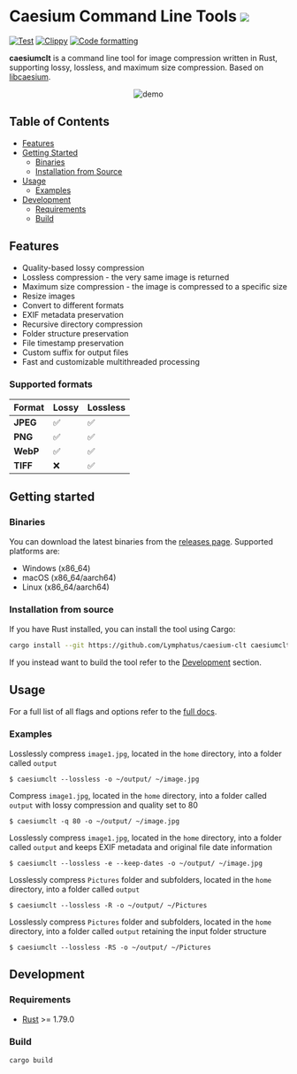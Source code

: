 # Caesium Command Line Tools [![](https://img.shields.io/static/v1?label=Sponsor&message=%E2%9D%A4&logo=GitHub&color=%23fe8e86)](https://github.com/sponsors/Lymphatus)


[![Test](https://github.com/Lymphatus/caesium-clt/workflows/Test/badge.svg)](https://github.com/Lymphatus/caesium-clt/actions?query=workflow%3ATest)
[![Clippy](https://github.com/Lymphatus/caesium-clt/actions/workflows/clippy.yml/badge.svg)](https://github.com/Lymphatus/caesium-clt/actions/workflows/clippy.yml)
[![Code formatting](https://github.com/Lymphatus/caesium-clt/actions/workflows/fmt.yml/badge.svg)](https://github.com/Lymphatus/caesium-clt/actions/workflows/fmt.yml)

**caesiumclt** is a command line tool for image compression written in Rust, supporting lossy, lossless, and maximum
size compression.
Based on [libcaesium](https://github.com/Lymphatus/libcaesium).
<p align="center">
    <img alt="demo" src="https://github.com/user-attachments/assets/675d9a49-55cb-42d7-b435-de39b6917315">
</p>

## Table of Contents

- [Features](#features)
- [Getting Started](#getting-started)
    - [Binaries](#binaries)
    - [Installation from Source](#installation-from-source)
- [Usage](#usage)
    - [Examples](#examples)
- [Development](#development)
    - [Requirements](#requirements)
    - [Build](#build)

## Features

- Quality-based lossy compression
- Lossless compression - the very same image is returned
- Maximum size compression - the image is compressed to a specific size
- Resize images
- Convert to different formats
- EXIF metadata preservation
- Recursive directory compression
- Folder structure preservation
- File timestamp preservation
- Custom suffix for output files
- Fast and customizable multithreaded processing

### Supported formats

| Format   | Lossy | Lossless |
|----------|-------|----------|
| **JPEG** | ✅     | ✅        |
| **PNG**  | ✅     | ✅        |
| **WebP** | ✅     | ✅        |
| **TIFF** | ❌     | ✅        |

## Getting started

### Binaries

You can download the latest binaries from the [releases page](https://github.com/Lymphatus/caesium-clt/releases).
Supported platforms are:

- Windows (x86_64)
- macOS (x86_64/aarch64)
- Linux (x86_64/aarch64)

### Installation from source

If you have Rust installed, you can install the tool using Cargo:

```bash
cargo install --git https://github.com/Lymphatus/caesium-clt caesiumclt
```

If you instead want to build the tool refer to the [Development](#development) section.

## Usage

For a full list of all flags and options refer to the [full docs](docs/USAGE.md).

### Examples

Losslessly compress ```image1.jpg```, located in the ```home``` directory, into a folder called ```output```

```
$ caesiumclt --lossless -o ~/output/ ~/image.jpg
```

Compress ```image1.jpg```, located in the ```home``` directory, into a folder called ```output``` with lossy compression
and quality set to 80

```
$ caesiumclt -q 80 -o ~/output/ ~/image.jpg
```

Losslessly compress ```image1.jpg```, located in the ```home``` directory, into a folder called ```output``` and keeps
EXIF metadata and original file date information

```
$ caesiumclt --lossless -e --keep-dates -o ~/output/ ~/image.jpg
```

Losslessly compress ```Pictures``` folder and subfolders, located in the ```home``` directory, into a folder called
```output```

```
$ caesiumclt --lossless -R -o ~/output/ ~/Pictures
```

Losslessly compress ```Pictures``` folder and subfolders, located in the ```home``` directory, into a folder called
```output``` retaining the input folder structure

```
$ caesiumclt --lossless -RS -o ~/output/ ~/Pictures
```

## Development

### Requirements

* [Rust](https://www.rust-lang.org/tools/install) >= 1.79.0

### Build

`cargo build`

